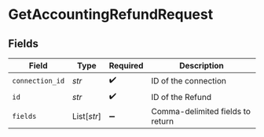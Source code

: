 # GetAccountingRefundRequest


## Fields

| Field                            | Type                             | Required                         | Description                      |
| -------------------------------- | -------------------------------- | -------------------------------- | -------------------------------- |
| `connection_id`                  | *str*                            | :heavy_check_mark:               | ID of the connection             |
| `id`                             | *str*                            | :heavy_check_mark:               | ID of the Refund                 |
| `fields`                         | List[*str*]                      | :heavy_minus_sign:               | Comma-delimited fields to return |